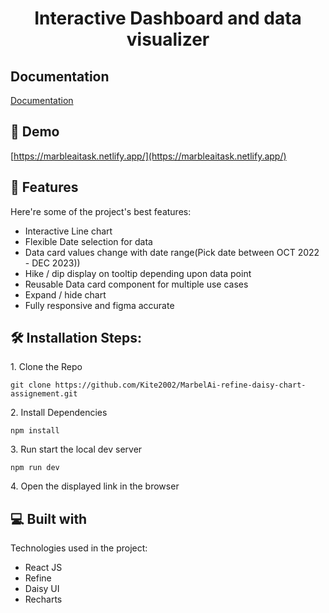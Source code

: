<h1 align="center" id="title">Interactive Dashboard and data visualizer</h1>

## Documentation

[Documentation](https://docs.google.com/document/d/11uDLnSaDpNuM_RKNFCfeqICVJy2DRR4zYqXPnExbE6o/edit?usp=sharing)

<h2>🚀 Demo</h2>

[https://marbleaitask.netlify.app/](https://marbleaitask.netlify.app/)



  
  
<h2>🧐 Features</h2>

Here're some of the project's best features:

*   Interactive Line chart
*   Flexible Date selection for data
*   Data card values change with date range(Pick date between OCT 2022 - DEC 2023))
*   Hike / dip display on tooltip depending upon data point
*   Reusable Data card component for multiple use cases
*   Expand / hide chart
*   Fully responsive and figma accurate

<h2>🛠️ Installation Steps:</h2>

<p>1. Clone the Repo</p>

```
git clone https://github.com/Kite2002/MarbelAi-refine-daisy-chart-assignement.git
```

<p>2. Install Dependencies</p>

```
npm install 
```

<p>3. Run start the local dev server</p>

```
npm run dev
```

<p>4. Open the displayed link in the browser</p>

  
  
<h2>💻 Built with</h2>

Technologies used in the project:

*   React JS
*   Refine
*   Daisy UI
*   Recharts
